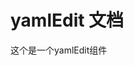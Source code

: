 # yamlEdit 文档

<script setup>
import yamlEdit from '../../packages/components/yamlEdit'

</script>
<yamlEdit/>
这个是一个yamlEdit组件
